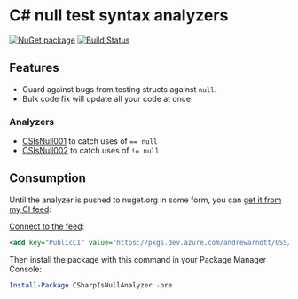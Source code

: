 # C# null test syntax analyzers

[![NuGet package](https://img.shields.io/nuget/v/CSharpIsNullAnalyzer.svg)](https://nuget.org/packages/CSharpIsNullAnalyzer)
[![Build Status](https://dev.azure.com/andrewarnott/OSS/_apis/build/status/CSharpIsNull?branchName=main)](https://dev.azure.com/andrewarnott/OSS/_build/latest?definitionId=54&branchName=main)

## Features

* Guard against bugs from testing structs against `null`.
* Bulk code fix will update all your code at once.

### Analyzers

* [CSIsNull001](doc/analyzers/CSIsNull001.md) to catch uses of `== null`
* [CSIsNull002](doc/analyzers/CSIsNull002.md) to catch uses of `!= null`

## Consumption

Until the analyzer is pushed to nuget.org in some form, you can [get it from my CI feed](https://dev.azure.com/andrewarnott/OSS/_packaging?_a=package&feed=PublicCI&package=CSharpIsNullAnalyzer&protocolType=NuGet):

[Connect to the feed](https://dev.azure.com/andrewarnott/OSS/_packaging?_a=connect&feed=PublicCI):

```xml
<add key="PublicCI" value="https://pkgs.dev.azure.com/andrewarnott/OSS/_packaging/PublicCI/nuget/v3/index.json" />
```

Then install the package with this command in your Package Manager Console:

```ps1
Install-Package CSharpIsNullAnalyzer -pre
```

